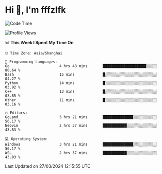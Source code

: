 # Hi 👋, I'm fffzlfk

<!--START_SECTION:waka-->
![Code Time](http://img.shields.io/badge/Code%20Time-684%20hrs%2010%20mins-blue)

![Profile Views](http://img.shields.io/badge/Profile%20Views-1-blue)

📊 **This Week I Spent My Time On** 

```text
🕑︎ Time Zone: Asia/Shanghai

💬 Programming Languages: 
Go                       4 hrs 48 mins       ████████████████████░░░░░   80.64 % 
Bash                     15 mins             █░░░░░░░░░░░░░░░░░░░░░░░░   04.27 % 
Python                   14 mins             █░░░░░░░░░░░░░░░░░░░░░░░░   03.92 % 
C++                      13 mins             █░░░░░░░░░░░░░░░░░░░░░░░░   03.85 % 
Other                    11 mins             █░░░░░░░░░░░░░░░░░░░░░░░░   03.16 % 

🔥 Editors: 
GoLand                   3 hrs 21 mins       ██████████████░░░░░░░░░░░   56.17 % 
Neovim                   2 hrs 37 mins       ███████████░░░░░░░░░░░░░░   43.83 % 

💻 Operating System: 
Windows                  3 hrs 21 mins       ██████████████░░░░░░░░░░░   56.17 % 
WSL                      2 hrs 37 mins       ███████████░░░░░░░░░░░░░░   43.83 % 
```


 Last Updated on 27/03/2024 12:15:55 UTC
<!--END_SECTION:waka-->
